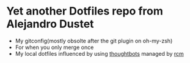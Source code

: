 # Yet another Dotfiles repo from Alejandro Dustet

- My gitconfig(mostly obsolte after the git plugin on oh-my-zsh)
- For when you only merge once
- My local dotfiles influenced by using
  [thoughtbots](https://github.com/thoughtbot/dotfiles) managed by
[rcm](https://thoughtbot.com/blog/manage-team-and-personal-dotfiles-together-with-rcm)
